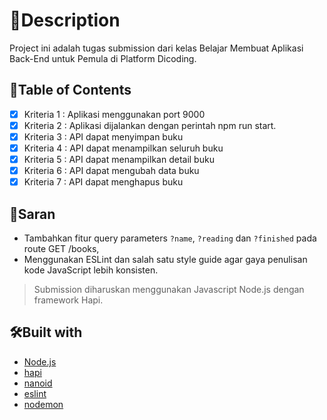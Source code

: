 # 📖Description
Project ini adalah tugas submission dari kelas Belajar Membuat Aplikasi Back-End untuk Pemula di Platform Dicoding. 
## 📝Table of Contents
- [x] Kriteria 1 : Aplikasi menggunakan port 9000
- [x] Kriteria 2 : Aplikasi dijalankan dengan perintah npm run start.
- [x] Kriteria 3 :  API dapat menyimpan buku
- [x] Kriteria 4 : API dapat menampilkan seluruh buku
- [x] Kriteria 5 : API dapat menampilkan detail buku
- [x] Kriteria 6 : API dapat mengubah data buku
- [x] Kriteria 7 : API dapat menghapus buku

## 💬Saran
- Tambahkan fitur query parameters `?name`, `?reading` dan `?finished` pada route GET /books,
- Menggunakan ESLint dan salah satu style guide agar gaya penulisan kode JavaScript lebih konsisten.

> Submission diharuskan menggunakan Javascript Node.js dengan framework Hapi.

## 🛠️Built with
- [Node.js](https://nodejs.org/en/)
- [hapi](https://hapi.dev/)
- [nanoid](https://www.npmjs.com/package/nanoid)
- [eslint](https://eslint.org/)
- [nodemon](https://nodemon.io/)